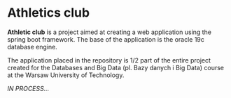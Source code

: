 # Athletics club

**Athletic club** is a project aimed at creating a web application using the spring boot framework.
The base of the application is the oracle 19c database engine.

The application placed in the repository is 1/2 part of the entire project created for the Databases and Big Data (pl. Bazy danych i Big Data) course at the Warsaw University of Technology.

*IN PROCESS...*
